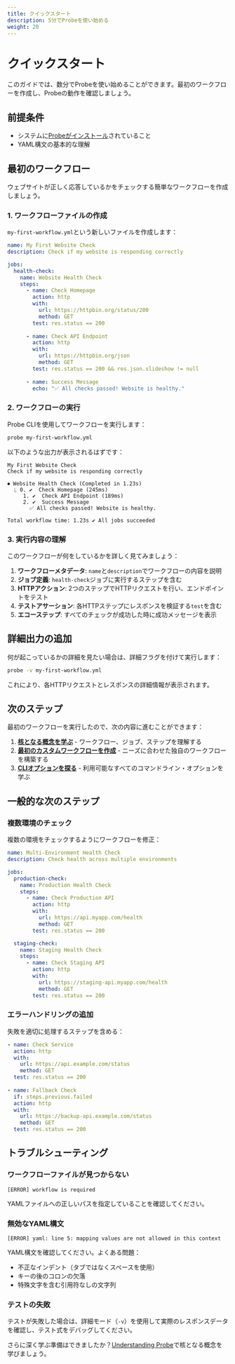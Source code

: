 ```yaml
---
title: クイックスタート
description: 5分でProbeを使い始める
weight: 20
---
```


# クイックスタート

このガイドでは、数分でProbeを使い始めることができます。最初のワークフローを作成し、Probeの動作を確認しましょう。

## 前提条件

- システムに[Probeがインストール](../installation/)されていること
- YAML構文の基本的な理解

## 最初のワークフロー

ウェブサイトが正しく応答しているかをチェックする簡単なワークフローを作成しましょう。

### 1. ワークフローファイルの作成

`my-first-workflow.yml`という新しいファイルを作成します：

```yaml
name: My First Website Check
description: Check if my website is responding correctly

jobs:
  health-check:
    name: Website Health Check
    steps:
      - name: Check Homepage
        action: http
        with:
          url: https://httpbin.org/status/200
          method: GET
        test: res.status == 200
        
      - name: Check API Endpoint
        action: http
        with:
          url: https://httpbin.org/json
          method: GET
        test: res.status == 200 && res.json.slideshow != null
        
      - name: Success Message
        echo: "✅ All checks passed! Website is healthy."
```

### 2. ワークフローの実行

Probe CLIを使用してワークフローを実行します：

```bash
probe my-first-workflow.yml
```

以下のような出力が表示されるはずです：

```
My First Website Check
Check if my website is responding correctly

⏺ Website Health Check (Completed in 1.23s)
  ⎿ 0. ✔︎  Check Homepage (245ms)
     1. ✔︎  Check API Endpoint (189ms)
     2. ✔︎  Success Message
       ✅ All checks passed! Website is healthy.

Total workflow time: 1.23s ✔︎ All jobs succeeded
```

### 3. 実行内容の理解

このワークフローが何をしているかを詳しく見てみましょう：

1. **ワークフローメタデータ**: `name`と`description`でワークフローの内容を説明
2. **ジョブ定義**: `health-check`ジョブに実行するステップを含む
3. **HTTPアクション**: 2つのステップでHTTPリクエストを行い、エンドポイントをテスト
4. **テストアサーション**: 各HTTPステップにレスポンスを検証する`test`を含む
5. **エコーステップ**: すべてのチェックが成功した時に成功メッセージを表示

## 詳細出力の追加

何が起こっているかの詳細を見たい場合は、詳細フラグを付けて実行します：

```bash
probe -v my-first-workflow.yml
```

これにより、各HTTPリクエストとレスポンスの詳細情報が表示されます。

## 次のステップ

最初のワークフローを実行したので、次の内容に進むことができます：

1. **[核となる概念を学ぶ](../understanding-probe/)** - ワークフロー、ジョブ、ステップを理解する
2. **[最初のカスタムワークフローを作成](../your-first-workflow/)** - ニーズに合わせた独自のワークフローを構築する
3. **[CLIオプションを探る](../cli-basics/)** - 利用可能なすべてのコマンドライン・オプションを学ぶ

## 一般的な次のステップ

### 複数環境のチェック

複数の環境をチェックするようにワークフローを修正：

```yaml
name: Multi-Environment Health Check
description: Check health across multiple environments

jobs:
  production-check:
    name: Production Health Check
    steps:
      - name: Check Production API
        action: http
        with:
          url: https://api.myapp.com/health
          method: GET
        test: res.status == 200

  staging-check:
    name: Staging Health Check
    steps:
      - name: Check Staging API
        action: http
        with:
          url: https://staging-api.myapp.com/health
          method: GET
        test: res.status == 200
```

### エラーハンドリングの追加

失敗を適切に処理するステップを含める：

```yaml
- name: Check Service
  action: http
  with:
    url: https://api.example.com/status
    method: GET
  test: res.status == 200
  
- name: Fallback Check
  if: steps.previous.failed
  action: http
  with:
    url: https://backup-api.example.com/status
    method: GET
  test: res.status == 200
```

## トラブルシューティング

### ワークフローファイルが見つからない

```
[ERROR] workflow is required
```

YAMLファイルへの正しいパスを指定していることを確認してください。

### 無効なYAML構文

```
[ERROR] yaml: line 5: mapping values are not allowed in this context
```

YAML構文を確認してください。よくある問題：
- 不正なインデント（タブではなくスペースを使用）
- キーの後のコロンの欠落
- 特殊文字を含む引用符なしの文字列

### テストの失敗

テストが失敗した場合は、詳細モード（`-v`）を使用して実際のレスポンスデータを確認し、テスト式をデバッグしてください。

さらに深く学ぶ準備はできましたか？[Understanding Probe](../understanding-probe/)で核となる概念を学びましょう。